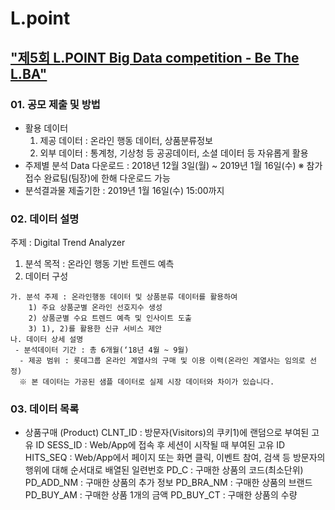 # L.point
## ["제5회 L.POINT Big Data competition - Be The L.BA"](https://competition.lpoint.com/index.tran)

### 01. 공모 제출 및 방법

- 활용 데이터 
  1) 제공 데이터 : 온라인 행동 데이터, 상품분류정보 
  2) 외부 데이터 : 통계청, 기상청 등 공공데이터, 소셜 데이터 등 자유롭게 활용 
- 주제별 분석 Data 다운로드 : 2018년 12월 3일(월) ~ 2019년 1월 16일(수) 
  ※ 참가접수 완료팀(팀장)에 한해 다운로드 가능 
- 분석결과물 제출기한 : 2019년 1월 16일(수) 15:00까지 

### 02. 데이터 설명

주제 : Digital Trend Analyzer
  1) 분석 목적 : 온라인 행동 기반 트렌드 예측
  2) 데이터 구성 
  
    가. 분석 주제 : 온라인행동 데이터 및 상품분류 데이터를 활용하여 
        1) 주요 상품군별 온라인 선호지수 생성
        2) 상품군별 수요 트렌드 예측 및 인사이트 도출
        3) 1), 2)를 활용한 신규 서비스 제안
    나. 데이터 상세 설명
     - 분석데이터 기간 : 총 6개월(‘18년 4월 ~ 9월)
      - 제공 범위 : 롯데그룹 온라인 계열사의 구매 및 이용 이력(온라인 계열사는 임의로 선정)
      ※ 본 데이터는 가공된 샘플 데이터로 실제 시장 데이터와 차이가 있습니다.

### 03. 데이터 목록
- 상품구매 (Product)
    CLNT_ID     : 방문자(Visitors)의 쿠키1)에 랜덤으로 부여된 고유 ID 
    SESS_ID     : Web/App에 접속 후 세션이 시작될 때 부여된 고유 ID
    HITS_SEQ    : Web/App에서 페이지 또는 화면 클릭, 이벤트 참여, 검색 등 방문자의 행위에 대해 순서대로 배열된 일련번호
    PD_C        : 구매한 상품의 코드(최소단위)
    PD_ADD_NM   : 구매한 상품의 추가 정보
    PD_BRA_NM   : 구매한 상품의 브랜드
    PD_BUY_AM   : 구매한 상품 1개의 금액
    PD_BUY_CT   : 구매한 상품의 수량


